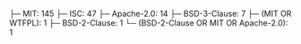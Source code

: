 ├─ MIT: 145
├─ ISC: 47
├─ Apache-2.0: 14
├─ BSD-3-Clause: 7
├─ (MIT OR WTFPL): 1
├─ BSD-2-Clause: 1
└─ (BSD-2-Clause OR MIT OR Apache-2.0): 1

